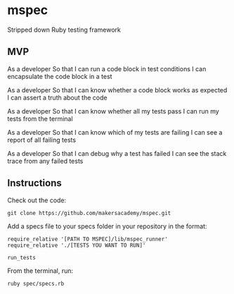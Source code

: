 # mspec
Stripped down Ruby testing framework

## MVP
As a developer
So that I can run a code block in test conditions
I can encapsulate the code block in a test

As a developer
So that I can know whether a code block works as expected
I can assert a truth about the code

As a developer
So that I can know whether all my tests pass
I can run my tests from the terminal

As a developer
So that I can know which of my tests are failing
I can see a report of all failing tests

As a developer
So that I can debug why a test has failed
I can see the stack trace from any failed tests

## Instructions

Check out the code:

```
git clone https://github.com/makersacademy/mspec.git
```

Add a specs file to your specs folder in your repository in the format:

```
require_relative '[PATH TO MSPEC]/lib/mspec_runner'
require_relative './[TESTS YOU WANT TO RUN]'

run_tests
```

From the terminal, run:

```
ruby spec/specs.rb
```
